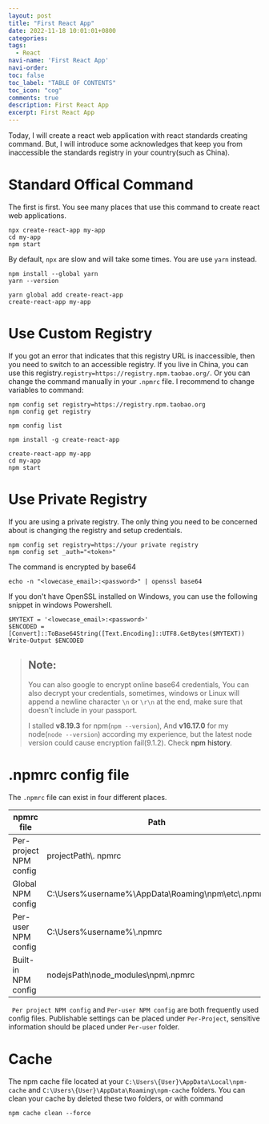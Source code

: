 ```yaml
---
layout: post
title: "First React App"
date: 2022-11-18 10:01:01+0800
categories:
tags:
  - React
navi-name: 'First React App'
navi-order:
toc: false
toc_label: "TABLE OF CONTENTS"
toc_icon: "cog"
comments: true
description: First React App
excerpt: First React App
---
```

<!--navigation bar-->
<!-- 
<div class='navi-link-container'>
  {% assign posts = site.posts|sort:'navi-order' %}
  {% for post in posts %}
    {% if post.navi-enable-mssql %}
        {% assign number = page.navi-order | split: post.navi-order | size %}
        {% if number == 2 %}
            <a href="{{ site.baseurl }}{{ post.url }}" class='navi-link'>{{post.navi-name}}</a>
        {%endif%}
    {% endif %}
  {% endfor %}
<a class='navi-link' href="">{{page.navi-name}}</a>
</div> 
-->
<!--navigation bar-->

Today, I will create a react web application with react standards creating command. But, I will introduce some acknowledges that keep you from inaccessible the standards registry in your country(such as China). 

# Standard Offical Command
The first is first. You see many places that use this command to create react web applications. 
```shell
npx create-react-app my-app
cd my-app
npm start
```

By default, `npx` are slow and will take some times. You are use `yarn` instead.
```shell
npm install --global yarn
yarn --version

yarn global add create-react-app
create-react-app my-app
```

# Use Custom Registry
If you got an error that indicates that this registry URL is inaccessible, then you need to switch to an accessible registry. If you live in China, you can use this registry.`registry=https://registry.npm.taobao.org/`.  Or you can change the command manually in your `.npmrc` file. I recommend to change variables to command:
```shell
npm config set registry=https://registry.npm.taobao.org
npm config get registry

npm config list

npm install -g create-react-app

create-react-app my-app
cd my-app
npm start
```

# Use Private Registry

If you are using a private registry. The only thing you need to be concerned about is changing the registry and setup credentials.
```shell
npm config set registry=https://your private registry
npm config set _auth="<token>"
```

The command is encrypted by base64
```shell
echo -n "<lowecase_email>:<password>" | openssl base64
```

If you don't have OpenSSL installed on Windows, you can use the following snippet in windows Powershell.
```shell
$MYTEXT = '<lowecase_email>:<password>'
$ENCODED = [Convert]::ToBase64String([Text.Encoding]::UTF8.GetBytes($MYTEXT))
Write-Output $ENCODED
```
<blockquote>
<h2>Note:</h2>
You can also google to encrypt online base64 credentials, You can also decrypt your credentials, sometimes, windows or Linux will append a newline character <code>\n</code> or <code>\r\n</code> at the end, make sure that doesn't include in your passport.
<p/>
  I stalled <strong>v8.19.3</strong> for npm(<code>npm --version</code>), And <strong>v16.17.0</strong> for my node(<code>node --version</code>) according my experience, but the latest node version could cause encryption fail(9.1.2).  Check <a src="https://www.npmjs.com/package/npm?activeTab=versions">npm history</a>. 
</blockquote>

# .npmrc config file
The `.npmrc` file can exist in four different places.

| npmrc file | Path |
| --- | ----------- |
| Per-project NPM config | projectPath\\. npmrc |
| Global NPM config | C:\Users\%username%\AppData\Roaming\npm\etc\\.npmrc |
| Per-user NPM config | C:\Users\%username%\\.npmrc |
| Built-in NPM config | nodejsPath\node_modules\npm\\.npmrc |


` Per project NPM config` and `Per-user NPM config` are both frequently used config files. Publishable settings can be placed under `Per-Project`, sensitive information should be placed under `Per-user` folder.

# Cache
The npm cache file located at your `C:\Users\{User}\AppData\Local\npm-cache` and `C:\Users\{User}\AppData\Roaming\npm-cache` folders. You can clean your cache by deleted these two folders, or with command
```shell
npm cache clean --force 
```
